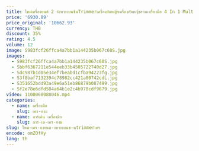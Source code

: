 ```yaml
---
title: ใหม่เครื่องยนต์ 2 จังหวะเบนซินTrimmerเครื่องตัดหญ้าเครื่องตัดหญ้าสวนเครื่องมือ 4 In 1 Multifunction OrchardคลายDitching
price: '6930.89'
price_original: '10662.93'
currency: THB
discount: 35%
rating: 4.5
volume: 12
image: S983fcf26ffca4a7bb1a144235b067c60S.jpg
images:
  - S983fcf26ffca4a7bb1a144235b067c60S.jpg
  - Sbbf6367211e544eeb33b4505722740d27.jpg
  - Sdc987b1d05e34ef7beabd1cfba94223fg.jpg
  - S3f8baf7132394c78982cc421a00742cdL.jpg
  - S351652bdd93a49e6a51eb86879b087499.jpg
  - Sf2e78e6dfd584a64b1e2c4b978cdf9679.jpg
video: 1100068088046.mp4
categories:
  - name: เครื่องมือ
    slug: เคร-องม
  - name: การ์เด้น เครื่องมือ
    slug: การ-เด-เคร-องม
slug: ใหม-เคร-องยนต-งหวะเบนซ-นtrimmerเคร
encode: omZOfHy
lang: th
---
```

  